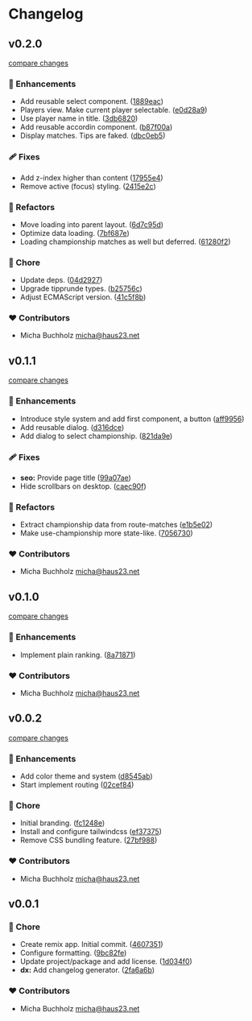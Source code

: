 # Changelog


## v0.2.0

[compare changes](https://github.com/haus23/tipprunde/compare/v0.1.1...v0.2.0)


### 🚀 Enhancements

  - Add reusable select component. ([1889eac](https://github.com/haus23/tipprunde/commit/1889eac))
  - Players view. Make current player selectable. ([e0d28a9](https://github.com/haus23/tipprunde/commit/e0d28a9))
  - Use player name in title. ([3db6820](https://github.com/haus23/tipprunde/commit/3db6820))
  - Add reusable accordin component. ([b87f00a](https://github.com/haus23/tipprunde/commit/b87f00a))
  - Display matches. Tips are faked. ([dbc0eb5](https://github.com/haus23/tipprunde/commit/dbc0eb5))

### 🩹 Fixes

  - Add z-index higher than content ([17955e4](https://github.com/haus23/tipprunde/commit/17955e4))
  - Remove active (focus) styling. ([2415e2c](https://github.com/haus23/tipprunde/commit/2415e2c))

### 💅 Refactors

  - Move loading into parent layout. ([6d7c95d](https://github.com/haus23/tipprunde/commit/6d7c95d))
  - Optimize data loading. ([7bf687e](https://github.com/haus23/tipprunde/commit/7bf687e))
  - Loading championship matches as well but deferred. ([61280f2](https://github.com/haus23/tipprunde/commit/61280f2))

### 🏡 Chore

  - Update deps. ([04d2927](https://github.com/haus23/tipprunde/commit/04d2927))
  - Upgrade tipprunde types. ([b25756c](https://github.com/haus23/tipprunde/commit/b25756c))
  - Adjust ECMAScript version. ([41c5f8b](https://github.com/haus23/tipprunde/commit/41c5f8b))

### ❤️  Contributors

- Micha Buchholz <micha@haus23.net>

## v0.1.1

[compare changes](https://github.com/haus23/tipprunde/compare/v0.1.0...v0.1.1)


### 🚀 Enhancements

  - Introduce style system and add first component, a button ([aff9956](https://github.com/haus23/tipprunde/commit/aff9956))
  - Add reusable dialog. ([d316dce](https://github.com/haus23/tipprunde/commit/d316dce))
  - Add dialog to select championship. ([821da9e](https://github.com/haus23/tipprunde/commit/821da9e))

### 🩹 Fixes

  - **seo:** Provide page title ([99a07ae](https://github.com/haus23/tipprunde/commit/99a07ae))
  - Hide scrollbars on desktop. ([caec90f](https://github.com/haus23/tipprunde/commit/caec90f))

### 💅 Refactors

  - Extract championship data from route-matches ([e1b5e02](https://github.com/haus23/tipprunde/commit/e1b5e02))
  - Make use-championship more state-like. ([7056730](https://github.com/haus23/tipprunde/commit/7056730))

### ❤️  Contributors

- Micha Buchholz <micha@haus23.net>

## v0.1.0

[compare changes](https://github.com/haus23/tipprunde/compare/v0.0.2...v0.1.0)


### 🚀 Enhancements

  - Implement plain ranking. ([8a71871](https://github.com/haus23/tipprunde/commit/8a71871))

### ❤️  Contributors

- Micha Buchholz <micha@haus23.net>

## v0.0.2

[compare changes](https://github.com/haus23/tipprunde/compare/v0.0.1...v0.0.2)


### 🚀 Enhancements

  - Add color theme and system ([d8545ab](https://github.com/haus23/tipprunde/commit/d8545ab))
  - Start implement routing ([02cef84](https://github.com/haus23/tipprunde/commit/02cef84))

### 🏡 Chore

  - Initial branding. ([fc1248e](https://github.com/haus23/tipprunde/commit/fc1248e))
  - Install and configure tailwindcss ([ef37375](https://github.com/haus23/tipprunde/commit/ef37375))
  - Remove CSS bundling feature. ([27bf988](https://github.com/haus23/tipprunde/commit/27bf988))

### ❤️  Contributors

- Micha Buchholz <micha@haus23.net>

## v0.0.1


### 🏡 Chore

  - Create remix app. Initial commit. ([4607351](https://github.com/haus23/tipprunde/commit/4607351))
  - Configure formatting. ([9bc82fe](https://github.com/haus23/tipprunde/commit/9bc82fe))
  - Update project/package and add license. ([1d034f0](https://github.com/haus23/tipprunde/commit/1d034f0))
  - **dx:** Add changelog generator. ([2fa6a6b](https://github.com/haus23/tipprunde/commit/2fa6a6b))

### ❤️  Contributors

- Micha Buchholz <micha@haus23.net>

